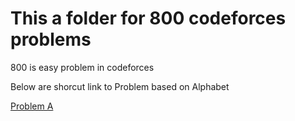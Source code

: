 # This a folder for 800 codeforces problems

800 is easy problem in codeforces

Below are shorcut link to Problem based on Alphabet

[Problem A](https://github.com/haikalrfli11/Codeforces/blob/cf3c5ec8eb1a22bfabbd2607a001aa154cab93a3/800/README.md)

